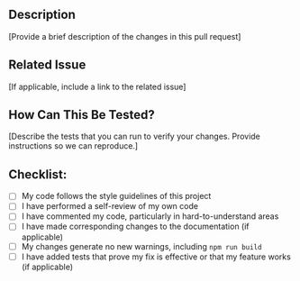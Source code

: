 ## Description
[Provide a brief description of the changes in this pull request]

## Related Issue
[If applicable, include a link to the related issue]

## How Can This Be Tested?
[Describe the tests that you can run to verify your changes. Provide instructions so we can reproduce.]

## Checklist:
- [ ] My code follows the style guidelines of this project
- [ ] I have performed a self-review of my own code
- [ ] I have commented my code, particularly in hard-to-understand areas
- [ ] I have made corresponding changes to the documentation (if applicable)
- [ ] My changes generate no new warnings, including `` npm run build ``
- [ ] I have added tests that prove my fix is effective or that my feature works (if applicable)